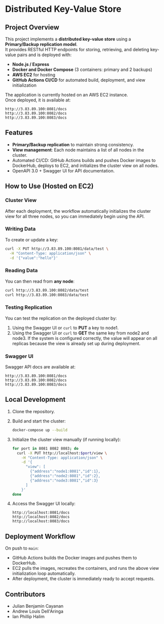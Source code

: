 
# Distributed Key-Value Store

## Project Overview
This project implements a **distributed key-value store** using a **Primary/Backup replication model**.  
It provides RESTful HTTP endpoints for storing, retrieving, and deleting key-value pairs and is deployed with:

- **Node.js / Express**
- **Docker and Docker Compose** (3 containers: primary and 2 backups)
- **AWS EC2** for hosting
- **GitHub Actions CI/CD** for automated build, deployment, and view initialization

The application is currently hosted on an AWS EC2 instance.  
Once deployed, it is available at:

```
http://3.83.89.100:8081/docs
http://3.83.89.100:8082/docs
http://3.83.89.100:8083/docs
```

## Features
- **Primary/Backup replication** to maintain strong consistency.
- **View management**: Each node maintains a list of all nodes in the cluster.
- Automated CI/CD: GitHub Actions builds and pushes Docker images to DockerHub, deploys to EC2, and initializes the cluster view on all nodes.
- OpenAPI 3.0 + Swagger UI for API documentation.

## How to Use (Hosted on EC2)

### Cluster View
After each deployment, the workflow automatically initializes the cluster view for all three nodes, so you can immediately begin using the API.

### Writing Data
To create or update a key:
```bash
curl -X PUT http://3.83.89.100:8081/data/test \
  -H "Content-Type: application/json" \
  -d '{"value":"hello"}'
```

### Reading Data
You can then read from **any node**:
```bash
curl http://3.83.89.100:8082/data/test
curl http://3.83.89.100:8083/data/test
```

### Testing Replication
You can test the replication on the deployed cluster by:
1. Using the Swagger UI or `curl` to **PUT** a key to node1.
2. Using the Swagger UI or `curl` to **GET** the same key from node2 and node3.
If the system is configured correctly, the value will appear on all replicas because the view is already set up during deployment.

### Swagger UI
Swagger API docs are available at:
```
http://3.83.89.100:8081/docs
http://3.83.89.100:8082/docs
http://3.83.89.100:8083/docs
```

## Local Development

1. Clone the repository.
2. Build and start the cluster:
   ```bash
   docker-compose up --build
   ```
3. Initialize the cluster view manually (if running locally):
   ```bash
   for port in 8081 8082 8083; do
     curl -X PUT http://localhost:$port/view \
       -H "Content-Type: application/json" \
       -d '{
         "view": [
           {"address":"node1:8081","id":1},
           {"address":"node2:8081","id":2},
           {"address":"node3:8081","id":3}
         ]
       }'
   done
   ```

4. Access the Swagger UI locally:
   ```
   http://localhost:8081/docs
   http://localhost:8082/docs
   http://localhost:8083/docs
   ```

## Deployment Workflow
On push to `main`:
- GitHub Actions builds the Docker images and pushes them to DockerHub.
- EC2 pulls the images, recreates the containers, and runs the above view initialization loop automatically.
- After deployment, the cluster is immediately ready to accept requests.

## Contributors
- Julian Benjamin Cayanan
- Andrew Louis Dell'Aringa
- Ian Phillip Halim

